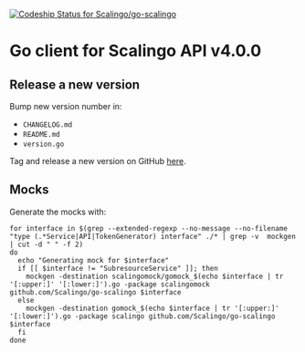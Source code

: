 [ ![Codeship Status for Scalingo/go-scalingo](https://app.codeship.com/projects/cf518dc0-0034-0136-d6b3-5a0245e77f67/status?branch=master)](https://app.codeship.com/projects/279805)

# Go client for Scalingo API v4.0.0

## Release a new version

Bump new version number in:

- `CHANGELOG.md`
- `README.md`
- `version.go`

Tag and release a new version on GitHub
[here](https://github.com/Scalingo/go-scalingo/releases/new).

## Mocks

Generate the mocks with:

```shell
for interface in $(grep --extended-regexp --no-message --no-filename "type (.*Service|API|TokenGenerator) interface" ./* | grep -v  mockgen | cut -d " " -f 2)
do
  echo "Generating mock for $interface"
  if [[ $interface != "SubresourceService" ]]; then
    mockgen -destination scalingomock/gomock_$(echo $interface | tr '[:upper:]' '[:lower:]').go -package scalingomock github.com/Scalingo/go-scalingo $interface
  else
    mockgen -destination gomock_$(echo $interface | tr '[:upper:]' '[:lower:]').go -package scalingo github.com/Scalingo/go-scalingo $interface
  fi
done
```
